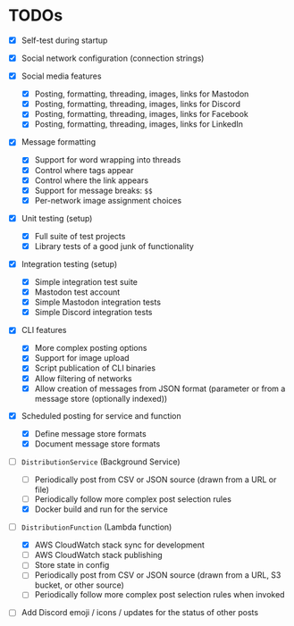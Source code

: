 # TODOs

- [x] Self-test during startup
- [x] Social network configuration (connection strings)

- [x] Social media features
    - [x] Posting, formatting, threading, images, links for Mastodon
    - [x] Posting, formatting, threading, images, links for Discord
    - [x] Posting, formatting, threading, images, links for Facebook
    - [x] Posting, formatting, threading, images, links for LinkedIn

- [x] Message formatting
    - [x] Support for word wrapping into threads
    - [x] Control where tags appear
    - [x] Control where the link appears
    - [x] Support for message breaks: `$$`
    - [x] Per-network image assignment choices

- [x] Unit testing (setup)
    - [x] Full suite of test projects
    - [x] Library tests of a good junk of functionality

- [x] Integration testing (setup)
    - [x] Simple integration test suite
    - [x] Mastodon test account
    - [x] Simple Mastodon integration tests
    - [x] Simple Discord integration tests

- [x] CLI features
    - [x] More complex posting options
    - [x] Support for image upload
    - [x] Script publication of CLI binaries
    - [x] Allow filtering of networks
    - [x] Allow creation of messages from JSON format (parameter or from a message store (optionally indexed))
    
- [x] Scheduled posting for service and function
    - [x] Define message store formats
    - [x] Document message store formats

- [ ] `DistributionService` (Background Service)
    - [ ] Periodically post from CSV or JSON source (drawn from a URL or file)
    - [ ] Periodically follow more complex post selection rules
    - [x] Docker build and run for the service

- [ ] `DistributionFunction` (Lambda function)
    - [x] AWS CloudWatch stack sync for development
    - [ ] AWS CloudWatch stack publishing
    - [ ] Store state in config
    - [ ] Periodically post from CSV or JSON source (drawn from a URL, S3 bucket, or other source)
    - [ ] Periodically follow more complex post selection rules when invoked

- [ ] Add Discord emoji / icons / updates for the status of other posts

